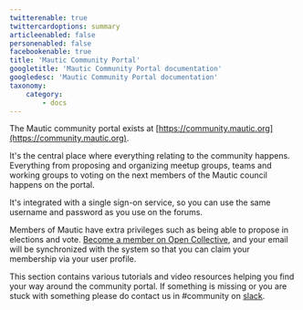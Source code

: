 ```yaml
---
twitterenable: true
twittercardoptions: summary
articleenabled: false
personenabled: false
facebookenable: true
title: 'Mautic Community Portal'
googletitle: 'Mautic Community Portal documentation'
googledesc: 'Mautic Community Portal documentation'
taxonomy:
    category:
        - docs
---
```


The Mautic community portal exists at [https://community.mautic.org](https://community.mautic.org).

It's the central place where everything relating to the community happens.  Everything from proposing and organizing meetup groups, teams and working groups to voting on the next members of the Mautic council happens on the portal.

It's integrated with a single sign-on service, so you can use the same username and password as you use on the forums.

Members of Mautic have extra privileges such as being able to propose in elections and vote.  [Become a member on Open Collective](https://opencollective.com/mautic/contribute), and your email will be synchronized with the system so that you can claim your membership via your user profile.

This section contains various tutorials and video resources helping you find your way around the community portal.  If something is missing or you are stuck with something please do contact us in #community on [slack](https://mau.tc/slack).